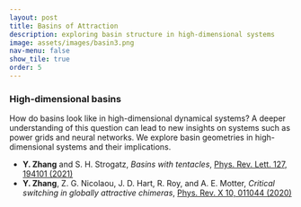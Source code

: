```yaml
---
layout: post
title: Basins of Attraction
description: exploring basin structure in high-dimensional systems
image: assets/images/basin3.png
nav-menu: false
show_tile: true
order: 5
---
```


### High-dimensional basins
How do basins look like in high-dimensional dynamical systems? A deeper understanding of this question can lead to new insights on systems such as power grids and neural networks. We explore basin geometries in high-dimensional systems and their implications.

* __Y. Zhang__ and S. H. Strogatz, *Basins with tentacles*, [Phys. Rev. Lett. 127, 194101 (2021)](https://doi.org/10.1103/PhysRevLett.127.194101)
* __Y. Zhang__, Z. G. Nicolaou, J. D. Hart, R. Roy, and A. E. Motter, *Critical switching in globally attractive chimeras*, [Phys. Rev. X 10, 011044 (2020)](https://doi.org/10.1103/PhysRevX.10.011044)
